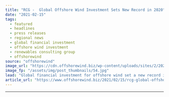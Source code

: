 ```yaml
---
title: "RCG -  Global Offshore Wind Investment Sets New Record in 2020"
date: "2021-02-15"
tags: 
  - featured
  - headlines
  - press releases
  - regional news
  - global financial investment
  - offshore wind investment
  - renewables consulting group
  - offshorewind
source: "offshorewind"
image_url: "https://cdn.offshorewind.biz/wp-content/uploads/sites/2/2021/02/15132003/RCG-Global-Offshore-Wind-Investment-Sets-New-Record-in-2020.jpg"
image_fp: "/assets/img/post_thumbnails/54.jpg"
lead: "Global financial investment for offshore wind set a new record in 2020 with USD"
article_url: "https://www.offshorewind.biz/2021/02/15/rcg-global-offshore-wind-investment-sets-new-record-in-2020/"
---
```


---
